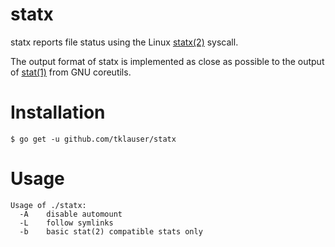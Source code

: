 # statx

statx reports file status using the Linux
[statx(2)](http://man7.org/linux/man-pages/man2/statx.2.html) syscall.

The output format of statx is implemented as close as possible to the output of
[stat(1)](http://www.gnu.org/software/coreutils/stat) from GNU coreutils.

Installation
============

```
$ go get -u github.com/tklauser/statx
```

Usage
=====

```
Usage of ./statx:
  -A	disable automount
  -L	follow symlinks
  -b	basic stat(2) compatible stats only
```

